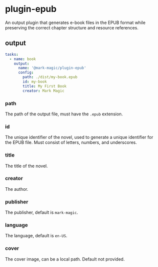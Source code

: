# plugin-epub

An output plugin that generates e-book files in the EPUB format while preserving the correct chapter structure and resource references.

## output

```yaml
tasks:
  - name: book
    output:
      name: '@mark-magic/plugin-epub'
      config:
        path: ./dist/my-book.epub
        id: my-book
        title: My First Book
        creator: Mark Magic
```

### path

The path of the output file, must have the `.epub` extension.

### id

The unique identifier of the novel, used to generate a unique identifier for the EPUB file. Must consist of letters, numbers, and underscores.

### title

The title of the novel.

### creator

The author.

### publisher

The publisher, default is `mark-magic`.

### language

The language, default is `en-US`.

### cover

The cover image, can be a local path. Default not provided.
